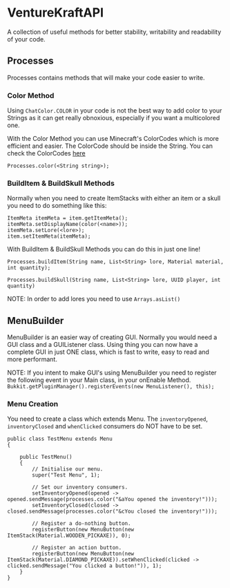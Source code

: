 # VentureKraftAPI

A collection of useful methods for better stability, writability and readability of your code.

## Processes

Processes contains methods that will make your code easier to write.

### Color Method

Using `ChatColor.COLOR` in your code is not the best way to add color to your Strings as it can get really obnoxious, 
especially if you want a multicolored one.

With the Color Method you can use Minecraft's ColorCodes which is more efficient and easier. The ColorCode should be inside the String. You can check the ColorCodes [here](https://minecraft.gamepedia.com/Formatting_codes)

`Processes.color(<String string>);`

### BuildItem & BuildSkull Methods

Normally when you need to create ItemStacks with either an item or a skull you need to do something like this:

```ItemStack item = new ItemStack(<material>, <quantity>);
ItemMeta itemMeta = item.getItemMeta();
itemMeta.setDisplayName(color(<name>));
itemMeta.setLore(<lore>);
item.setItemMeta(itemMeta); 
```     
        
With BuildItem & BuildSkull Methods you can do this in just one line!

```Processes.buildItem(String name, List<String> lore, Material material, int quantity);```

```Processes.buildSkull(String name, List<String> lore, UUID player, int quantity)```

NOTE: In order to add lores you need to use ```Arrays.asList()```

## MenuBuilder

MenuBuilder is an easier way of creating GUI. Normally you would need a GUI class and a GUIListener class. Using thing you can now have a complete GUI in just ONE class, which is fast to write, easy to read and more performant.

NOTE: If you intent to make GUI's using MenuBuilder you need to register the following event in your Main class, in your onEnable Method.
`Bukkit.getPluginManager().registerEvents(new MenuListener(), this);`

### Menu Creation

You need to create a class which extends Menu.
The `inventoryOpened`, `inventoryClosed` and `whenClicked` consumers do NOT have to be set.

```
public class TestMenu extends Menu 
{

    public TestMenu() 
    {
        // Initialise our menu.
        super("Test Menu", 1);

        // Set our inventory consumers.
        setInventoryOpened(opened -> opened.sendMessage(processes.color("&aYou opened the inventory!")));
        setInventoryClosed(closed -> closed.sendMessage(processes.color("&cYou closed the inventory!")));

        // Register a do-nothing button.
        registerButton(new MenuButton(new ItemStack(Material.WOODEN_PICKAXE)), 0);

        // Register an action button.
        registerButton(new MenuButton(new ItemStack(Material.DIAMOND_PICKAXE)).setWhenClicked(clicked -> clicked.sendMessage("You clicked a button!")), 1);
    }
}
```
